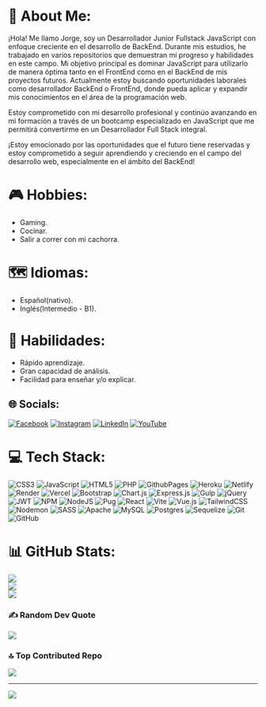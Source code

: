 # 💫 About Me:
¡Hola! Me llamo Jorge, soy un Desarrollador Junior Fullstack JavaScript con enfoque creciente en el desarrollo de BackEnd. Durante mis estudios, he trabajado en varios repositorios que demuestran mi progreso y habilidades en este campo. 
Mi objetivo principal es dominar JavaScript para utilizarlo de manera óptima tanto en el FrontEnd como en el BackEnd de mis proyectos futuros. Actualmente estoy buscando oportunidades laborales como desarrollador BackEnd o FrontEnd, donde pueda aplicar y expandir mis conocimientos en el área de la programación web. 

Estoy comprometido con mi desarrollo profesional y continúo avanzando en mi formación a través de un bootcamp especializado en JavaScript que me permitirá convertirme en un Desarrollador Full Stack integral.

¡Estoy emocionado por las oportunidades que el futuro tiene reservadas y estoy comprometido a seguir aprendiendo y creciendo en el campo del desarrollo web, especialmente en el ámbito del BackEnd!

# 🎮 Hobbies:
 - Gaming.
 - Cocinar.
 - Salir a correr con mi cachorra.

# 🗺 Idiomas:
 - Español(nativo).
 - Inglés(Intermedio - B1).

# 🧠 Habilidades:
 - Rápido aprendizaje.
 - Gran capacidad de análisis.
 - Facilidad para enseñar y/o explicar.

## 🌐 Socials:
[![Facebook](https://img.shields.io/badge/Facebook-%231877F2.svg?logo=Facebook&logoColor=white)](https://facebook.com/JorgeWilper) [![Instagram](https://img.shields.io/badge/Instagram-%23E4405F.svg?logo=Instagram&logoColor=white)](https://instagram.com/jorge_cerda591) [![LinkedIn](https://img.shields.io/badge/LinkedIn-%230077B5.svg?logo=linkedin&logoColor=white)](https://linkedin.com/in/jorgecerda591) [![YouTube](https://img.shields.io/badge/YouTube-%23FF0000.svg?logo=YouTube&logoColor=white)](https://youtube.com/@Wilper591) 

# 💻 Tech Stack:
![CSS3](https://img.shields.io/badge/css3-%231572B6.svg?style=plastic&logo=css3&logoColor=white) ![JavaScript](https://img.shields.io/badge/javascript-%23323330.svg?style=plastic&logo=javascript&logoColor=%23F7DF1E) ![HTML5](https://img.shields.io/badge/html5-%23E34F26.svg?style=plastic&logo=html5&logoColor=white) ![PHP](https://img.shields.io/badge/php-%23777BB4.svg?style=plastic&logo=php&logoColor=white) ![GithubPages](https://img.shields.io/badge/github%20pages-121013?style=plastic&logo=github&logoColor=white) ![Heroku](https://img.shields.io/badge/heroku-%23430098.svg?style=plastic&logo=heroku&logoColor=white) ![Netlify](https://img.shields.io/badge/netlify-%23000000.svg?style=plastic&logo=netlify&logoColor=#00C7B7) ![Render](https://img.shields.io/badge/Render-%46E3B7.svg?style=plastic&logo=render&logoColor=white) ![Vercel](https://img.shields.io/badge/vercel-%23000000.svg?style=plastic&logo=vercel&logoColor=white) ![Bootstrap](https://img.shields.io/badge/bootstrap-%238511FA.svg?style=plastic&logo=bootstrap&logoColor=white) ![Chart.js](https://img.shields.io/badge/chart.js-F5788D.svg?style=plastic&logo=chart.js&logoColor=white) ![Express.js](https://img.shields.io/badge/express.js-%23404d59.svg?style=plastic&logo=express&logoColor=%2361DAFB) ![Gulp](https://img.shields.io/badge/GULP-%23CF4647.svg?style=plastic&logo=gulp&logoColor=white) ![jQuery](https://img.shields.io/badge/jquery-%230769AD.svg?style=plastic&logo=jquery&logoColor=white) ![JWT](https://img.shields.io/badge/JWT-black?style=plastic&logo=JSON%20web%20tokens) ![NPM](https://img.shields.io/badge/NPM-%23CB3837.svg?style=plastic&logo=npm&logoColor=white) ![NodeJS](https://img.shields.io/badge/node.js-6DA55F?style=plastic&logo=node.js&logoColor=white) ![Pug](https://img.shields.io/badge/Pug-FFF?style=plastic&logo=pug&logoColor=A86454) ![React](https://img.shields.io/badge/react-%2320232a.svg?style=plastic&logo=react&logoColor=%2361DAFB) ![Vite](https://img.shields.io/badge/vite-%23646CFF.svg?style=plastic&logo=vite&logoColor=white) ![Vue.js](https://img.shields.io/badge/vue.js-%2335495e.svg?style=plastic&logo=vuedotjs&logoColor=%234FC08D) ![TailwindCSS](https://img.shields.io/badge/tailwindcss-%2338B2AC.svg?style=plastic&logo=tailwind-css&logoColor=white) ![Nodemon](https://img.shields.io/badge/NODEMON-%23323330.svg?style=plastic&logo=nodemon&logoColor=%BBDEAD) ![SASS](https://img.shields.io/badge/SASS-hotpink.svg?style=plastic&logo=SASS&logoColor=white) ![Apache](https://img.shields.io/badge/apache-%23D42029.svg?style=plastic&logo=apache&logoColor=white) ![MySQL](https://img.shields.io/badge/mysql-%2300000f.svg?style=plastic&logo=mysql&logoColor=white) ![Postgres](https://img.shields.io/badge/postgres-%23316192.svg?style=plastic&logo=postgresql&logoColor=white) ![Sequelize](https://img.shields.io/badge/Sequelize-52B0E7?style=plastic&logo=Sequelize&logoColor=white) ![Git](https://img.shields.io/badge/git-%23F05033.svg?style=plastic&logo=git&logoColor=white) ![GitHub](https://img.shields.io/badge/github-%23121011.svg?style=plastic&logo=github&logoColor=white)
# 📊 GitHub Stats:
![](https://github-readme-stats.vercel.app/api?username=Wilper591&theme=tokyonight&hide_border=true&include_all_commits=false&count_private=false)<br/>
![](https://github-readme-streak-stats.herokuapp.com/?user=Wilper591&theme=tokyonight&hide_border=true)<br/>
![](https://github-readme-stats.vercel.app/api/top-langs/?username=Wilper591&theme=tokyonight&hide_border=true&include_all_commits=false&count_private=false&layout=compact)

### ✍️ Random Dev Quote
![](https://quotes-github-readme.vercel.app/api?type=horizontal&theme=tokyonight)

### 🔝 Top Contributed Repo
![](https://github-contributor-stats.vercel.app/api?username=Wilper591&limit=5&theme=tokyonight&combine_all_yearly_contributions=true)

---
[![](https://visitcount.itsvg.in/api?id=Wilper591&icon=0&color=0)](https://visitcount.itsvg.in)

<!-- Proudly created with GPRM ( https://gprm.itsvg.in ) -->
